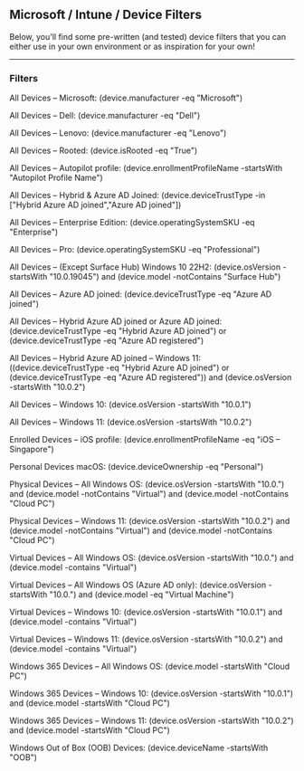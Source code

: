 ## Microsoft / Intune / Device Filters

Below, you'll find some pre-written (and tested) device filters that you can either use in your own environment or as inspiration for your own!

---

### Filters


All Devices – Microsoft:
(device.manufacturer -eq "Microsoft")

All Devices – Dell:
(device.manufacturer -eq "Dell")

All Devices – Lenovo:
(device.manufacturer -eq "Lenovo")

All Devices – Rooted:
(device.isRooted -eq "True")

All Devices – Autopilot profile:
(device.enrollmentProfileName -startsWith "Autopilot Profile Name")

All Devices – Hybrid & Azure AD Joined:
(device.deviceTrustType -in ["Hybrid Azure AD joined","Azure AD joined"])

All Devices – Enterprise Edition:
(device.operatingSystemSKU -eq "Enterprise")

All Devices – Pro:
(device.operatingSystemSKU -eq "Professional")

All Devices – (Except Surface Hub) Windows 10 22H2:
(device.osVersion -startsWith "10.0.19045") and (device.model -notContains "Surface Hub")

All Devices – Azure AD joined:
(device.deviceTrustType -eq "Azure AD joined")

All Devices – Hybrid Azure AD joined or Azure AD joined:
(device.deviceTrustType -eq "Hybrid Azure AD joined") or (device.deviceTrustType -eq "Azure AD registered")

All Devices – Hybrid Azure AD joined – Windows 11:
((device.deviceTrustType -eq "Hybrid Azure AD joined") or (device.deviceTrustType -eq "Azure AD registered")) and (device.osVersion -startsWith "10.0.2")

All Devices – Windows 10:
(device.osVersion -startsWith "10.0.1")

All Devices – Windows 11:
(device.osVersion -startsWith "10.0.2")

Enrolled Devices – iOS profile:
(device.enrollmentProfileName -eq "iOS – Singapore")

Personal Devices macOS:
(device.deviceOwnership -eq "Personal")

Physical Devices – All Windows OS:
(device.osVersion -startsWith "10.0.") and (device.model -notContains "Virtual") and (device.model -notContains "Cloud PC")

Physical Devices – Windows 11:
(device.osVersion -startsWith "10.0.2") and (device.model -notContains "Virtual") and (device.model -notContains "Cloud PC")

Virtual Devices – All Windows OS:
(device.osVersion -startsWith "10.0.") and (device.model -contains "Virtual")

Virtual Devices – All Windows OS (Azure AD only):
(device.osVersion -startsWith "10.0.") and (device.model -eq "Virtual Machine")

Virtual Devices – Windows 10:
(device.osVersion -startsWith "10.0.1") and (device.model -contains "Virtual")

Virtual Devices – Windows 11:
(device.osVersion -startsWith "10.0.2") and (device.model -contains "Virtual")

Windows 365 Devices – All Windows OS:
(device.model -startsWith "Cloud PC")

Windows 365 Devices – Windows 10:
(device.osVersion -startsWith "10.0.1") and (device.model -startsWith "Cloud PC")

Windows 365 Devices – Windows 11:
(device.osVersion -startsWith "10.0.2") and (device.model -startsWith "Cloud PC")

Windows Out of Box (OOB) Devices:
(device.deviceName -startsWith "OOB")
